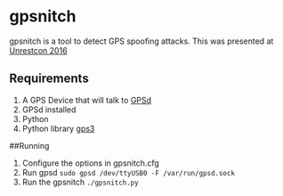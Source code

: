 # gpsnitch
gpsnitch is a tool to detect GPS spoofing attacks. This was presented at [Unrestcon 2016](https://unrestcon.org/)

## Requirements
1. A GPS Device that will talk to [GPSd](http://www.catb.org/gpsd/)
1. GPSd installed
1. Python
1. Python library [gps3](https://pypi.python.org/pypi/gps3/)

##Running
1. Configure the options in gpsnitch.cfg
1. Run gpsd `sudo gpsd /dev/ttyUSB0 -F /var/run/gpsd.sock`
1. Run the gpsnitch `./gpsnitch.py`